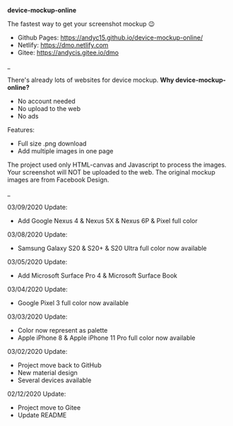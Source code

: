 **device-mockup-online**

The fastest way to get your screenshot mockup 😉

- Github Pages: https://andyc15.github.io/device-mockup-online/
- Netlify: https://dmo.netlify.com
- Gitee: https://andycis.gitee.io/dmo

_

There's already lots of websites for device mockup. **Why device-mockup-online?**

- No account needed
- No upload to the web
- No ads

Features:

- Full size .png download
- Add multiple images in one page

The project used only HTML-canvas and Javascript to process the images. Your screenshot will NOT be uploaded to the web. The original mockup images are from Facebook Design.

_

03/09/2020 Update:

- Add Google Nexus 4 & Nexus 5X & Nexus 6P & Pixel full color

03/08/2020 Update:

- Samsung Galaxy S20 & S20+ & S20 Ultra full color now available

03/05/2020 Update:

- Add Microsoft Surface Pro 4 & Microsoft Surface Book

03/04/2020 Update:

- Google Pixel 3 full color now available

03/03/2020 Update:

- Color now represent as palette
- Apple iPhone 8 & Apple iPhone 11 Pro full color now available

03/02/2020 Update:

- Project move back to GitHub
- New material design
- Several devices available

02/12/2020 Update:

- Project move to Gitee
- Update README
